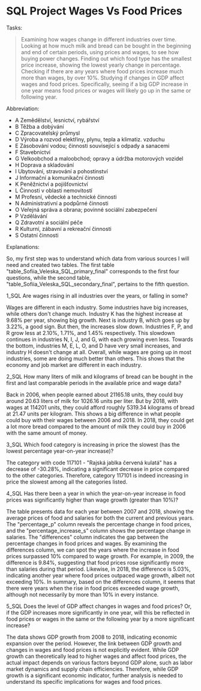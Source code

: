 # SQL Project Wages Vs Food Prices 

Tasks:

>Examining how wages change in different industries over time.
>Looking at how much milk and bread can be bought in the beginning and end of certain periods, using prices and wages, to see how buying power changes.
>Finding out which food type has the smallest price increase, showing the lowest yearly change in percentage.
>Checking if there are any years where food prices increase much more than wages, by over 10%.
>Studying if changes in GDP affect wages and food prices. Specifically, seeing if a big GDP increase in one year means food prices or wages will likely go up in the same or following year.

Abbreviation:

- A	Zemědělství, lesnictví, rybářství
- B	Těžba a dobývání
- C	Zpracovatelský průmysl
- D	Výroba a rozvod elektřiny, plynu, tepla a klimatiz. vzduchu
- E	Zásobování vodou; činnosti související s odpady a sanacemi
- F	Stavebnictví
- G	Velkoobchod a maloobchod; opravy a údržba motorových vozidel
- H	Doprava a skladování
- I	Ubytování, stravování a pohostinství
- J	Informační a komunikační činnosti
- K	Peněžnictví a pojišťovnictví
- L	Činnosti v oblasti nemovitostí
- M	Profesní, vědecké a technické činnosti
- N	Administrativní a podpůrné činnosti
- O	Veřejná správa a obrana; povinné sociální zabezpečení
- P	Vzdělávání
- Q	Zdravotní a sociální péče
- R	Kulturní, zábavní a rekreační činnosti
- S	Ostatní činnosti

Explanations:

So, my first step was to understand which data from various sources I will need and created two tables. The first table "table_Sofiia_Veleska_SQL_primary_final" corresponds to the first four questions, while the second table, "table_Sofiia_Veleska_SQL_secondary_final", pertains to the fifth question.

1_SQL Are wages rising in all industries over the years, or falling in some?

Wages are different in each industry. Some industries have big increases, while others don't change much. Industry K has the highest increase at 9.68% per year, showing big growth. Next is industry B, which goes up by 3.22%, a good sign. But then, the increases slow down. Industries F, P, and R grow less at 2.10%, 1.71%, and 1.45% respectively. This slowdown continues in industries N, I, J, and G, with each growing even less. Towards the bottom, industries M, E, L, O, and D have very small increases, and industry H doesn't change at all. Overall, while wages are going up in most industries, some are doing much better than others. This shows that the economy and job market are different in each industry.

2_SQL How many liters of milk and kilograms of bread can be bought in the first and last comparable periods in the available price and wage data?

Back in 2006, when people earned about 21165.18 units, they could buy around 20.63 liters of milk for 1026.16 units per liter. But by 2018, with wages at 114201 units, they could afford roughly 5319.34 kilograms of bread at 21.47 units per kilogram. This shows a big difference in what people could buy with their wages between 2006 and 2018. In 2018, they could get a lot more bread compared to the amount of milk they could buy in 2006 with the same amount of money.

3_SQL Which food category is increasing in price the slowest (has the lowest percentage year-on-year increase)?

The category with code 117101 - "Rajská jablka červená kulatá" has a decrease of -30.28%, indicating a significant decrease in price compared to the other categories. Therefore, category 117101 is indeed increasing in price the slowest among all the categories listed.

4_SQL Has there been a year in which the year-on-year increase in food prices was significantly higher than wage growth (greater than 10%)?

The table presents data for each year between 2007 and 2018, showing the average prices of food and salaries for both the current and previous years. The "percentage_p" column reveals the percentage change in food prices, and the "percentage_increase_s" column shows the percentage change in salaries. The "differences" column indicates the gap between the percentage changes in food prices and wages.
By examining the differences column, we can spot the years where the increase in food prices surpassed 10% compared to wage growth. For example, in 2009, the difference is 9.84%, suggesting that food prices rose significantly more than salaries during that period. Likewise, in 2018, the difference is 5.03%, indicating another year where food prices outpaced wage growth, albeit not exceeding 10%.
In summary, based on the differences column, it seems that there were years when the rise in food prices exceeded wage growth, although not necessarily by more than 10% in every instance.

5_SQL Does the level of GDP affect changes in wages and food prices? Or, if the GDP increases more significantly in one year, will this be reflected in food prices or wages in the same or the following year by a more significant increase?

The data shows GDP growth from 2008 to 2018, indicating economic expansion over the period. However, the link between GDP growth and changes in wages and food prices is not explicitly evident. While GDP growth can theoretically lead to higher wages and affect food prices, the actual impact depends on various factors beyond GDP alone, such as labor market dynamics and supply chain efficiencies. Therefore, while GDP growth is a significant economic indicator, further analysis is needed to understand its specific implications for wages and food prices.











